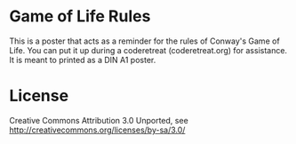 Game of Life Rules
==================

This is a poster that acts as a reminder for the rules of Conway's Game of Life. You can put it up during a coderetreat (coderetreat.org) for assistance. It is meant to printed as a DIN A1 poster.


License
=======
Creative Commons Attribution 3.0 Unported, see http://creativecommons.org/licenses/by-sa/3.0/

